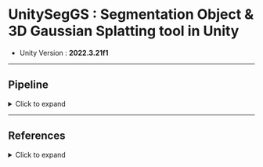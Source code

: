 # UnitySegGS : Segmentation Object & 3D Gaussian Splatting tool in Unity
- Unity Version : **2022.3.21f1**

---

## Pipeline
<details>
  <summary>Click to expand</summary>

# 3D Reconstruction Pipeline

## 1. Video Input
- Input format: **`.mp4`**
- Load video file from user

---

## 2. Frame Extraction
- Tool: **FFmpeg**
- Extract frames from the video

---

## 3. Point Cloud Generation
- Tool: **COLMAP**
- Generate point cloud via SfM & MVS

---

## 4. 3D Gaussian Splatting (3DGS)

### 4-1. Standard 3DGS Generation
- Create **3DGS model (splat)** from COLMAP results
- Tool: **sugar**  
  - Run until just before mesh extraction

---

### 4-2. Object-Specific 3DGS Generation
1. **SAM & CLIP**  
   - Object recognition and masking in images
   - Select Object (text)
3. **Mask Image Generation**  
   - Generate mask for the selected object
4. **COLMAP (Feature Extraction mode)**  
   - Use `--ImageReader.mask_path` option  
   - Extract features and reconstruct using masked images
5. **sugar (with mesh extraction)**  
   - Generate object-focused 3DGS and mesh

---

## 5. Mesh Extraction Feature
- Provide a separate **Mesh Extraction button**  
- Allow mesh extraction from splats generated in **4-1**

</details>

---

## References
<details>
  <summary>Click to expand</summary>

- **3DGS Viewer**  
  https://github.com/aras-p/UnityGaussianSplatting  

- **Splat to Mesh (SuGaR)**  
  https://github.com/Anttwo/SuGaR  

</details>

